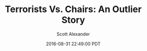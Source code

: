 ---
layout: podcast
title: "Terrorists Vs. Chairs: An Outlier Story"
author: Scott Alexander
description: https://slatestarcodex.com/2016/08/31/terrorists-vs-chairs-an-outlier-story/
date: 2016-08-31 22:49:00 PDT
length: 1540443
duration: 385
guid: terrorists-vs-chairs-an-outlier-story
---